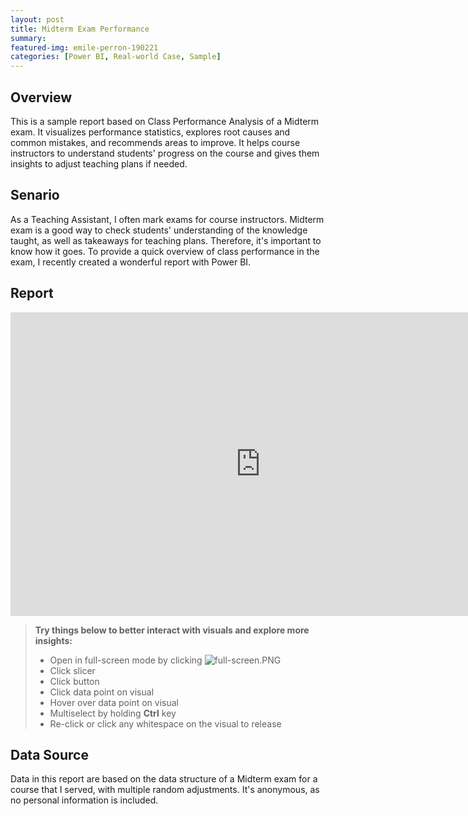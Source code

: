 ```yaml
---
layout: post
title: Midterm Exam Performance
summary: 
featured-img: emile-perron-190221
categories: [Power BI, Real-world Case, Sample]
---
```


## Overview

This is a sample report based on Class Performance Analysis of a Midterm exam. It visualizes performance statistics, explores root causes and common mistakes, and recommends areas to improve. It helps course instructors to understand students' progress on the course and gives them insights to adjust teaching plans if needed. 

## Senario

As a Teaching Assistant, I often mark exams for course instructors. Midterm exam is a good way to check students' understanding of the knowledge taught, as well as takeaways for teaching plans. Therefore, it's important to know how it goes. To provide a quick overview of class performance in the exam, I recently created a wonderful report with Power BI.  


## Report

<iframe title="Report Section" width="800" height="486" src="https://app.powerbi.com/view?r=eyJrIjoiNTE2NDA1YTItYThjOS00MWFkLWE0NGUtMTk3NzVkZTgyMTMzIiwidCI6ImQ1MDYzMTdkLTQzYzYtNDExNy05YThkLWM5NGQ2NzVjY2MxNSJ9" frameborder="0" allowFullScreen="true"></iframe>


>   **Try things below to better interact with visuals and explore more insights:**
>
> *   Open in full-screen mode by clicking ![full-screen.PNG](https://raw.githubusercontent.com/shuonaweng/shuonaweng.githut.io/main/_includes/full-screen.PNG)
> *   Click slicer
> *   Click button
> *   Click data point on visual
> *   Hover over data point on visual
> *   Multiselect by holding **Ctrl** key
> *   Re-click or click any whitespace on the visual to release


## Data Source

Data in this report are based on the data structure of a Midterm exam for a course that I served, with multiple random adjustments. It's anonymous, as no personal information is included.
